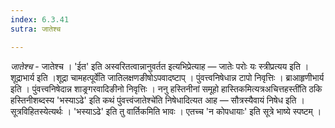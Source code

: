 ```yaml
---
index: 6.3.41
sutra: जातेश्च

---
```

_जातेश्च_ - जातेश्च । 'ईत' इति अस्वरितत्वान्नानुवर्तत इत्यभिप्रेत्याह — जातेः परोः यः स्त्रीप्रत्यय इति । शूद्राभार्य इति ।शूद्रा चामहत्पूर्वे॑ति जातिलक्षणङीषोऽपवादष्टाप् । पुंवत्त्वनिषेधान्न टापो निवृत्तिः । ब्राआहृणीभार्य इति । पुंवत्त्वनिषेदान्न शाङ्र्गरवादिङीनो निवृत्तिः । ननु हस्तिनीनां समूहो हास्तिकमित्यत्रअचित्तहस्ती॑ति ठकि हस्तिनीशब्दस्य 'भस्याऽढे' इति कथं पुंवत्त्वंजातेश्चे॑ति निषेधादित्यत आह — सौत्रस्यैवायं निषेध इति । सूत्रविहितस्येत्यर्थः । 'भस्याऽढे' इति तु वार्तिकमिति भावः । एतच्च 'न कोपधायाः' इति सूत्रे भाष्ये स्पष्टम् । 